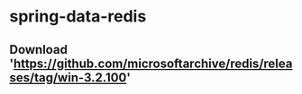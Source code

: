 # spring-data-redis

## Download 'https://github.com/microsoftarchive/redis/releases/tag/win-3.2.100' 
